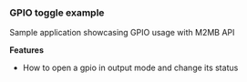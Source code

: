 
### GPIO toggle example 

Sample application showcasing GPIO usage with M2MB API


**Features**


- How to open a gpio in output mode and change its status


